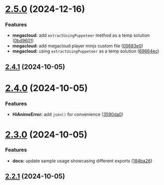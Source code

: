 # [2.5.0](https://github.com/ghoshRitesh12/aniwatch/compare/v2.4.1...v2.5.0) (2024-12-16)


### Features

* **megacloud:** add `extractUsingPuppeteer` method as a temp solution ([0bd9601](https://github.com/ghoshRitesh12/aniwatch/commit/0bd960151122816aace80ac0852f0f0a42927e22))
* **megacloud:** add megacloud player minjs custom file ([05683e0](https://github.com/ghoshRitesh12/aniwatch/commit/05683e0546450708f2b6a350775b92347e4d87d4))
* **megacloud:** using `extractUsingPuppeteer` as a temp solution ([69664ec](https://github.com/ghoshRitesh12/aniwatch/commit/69664ec77f491e500a23ff995e0c1a57c579b7ff))



## [2.4.1](https://github.com/ghoshRitesh12/aniwatch/compare/v2.4.0...v2.4.1) (2024-10-05)



# [2.4.0](https://github.com/ghoshRitesh12/aniwatch/compare/v2.3.0...v2.4.0) (2024-10-05)


### Features

* **HiAnimeError:** add `json()` for convenience ([3590da0](https://github.com/ghoshRitesh12/aniwatch/commit/3590da04d145ed734e34a795739224b9206306ae))



# [2.3.0](https://github.com/ghoshRitesh12/aniwatch/compare/v2.2.1...v2.3.0) (2024-10-05)


### Features

* **docs:** update sample usage showcasing different exports ([184ba26](https://github.com/ghoshRitesh12/aniwatch/commit/184ba2664de2a075613da1a2943c90f6429a6e63))



## [2.2.1](https://github.com/ghoshRitesh12/aniwatch/compare/v2.2.0...v2.2.1) (2024-10-05)



